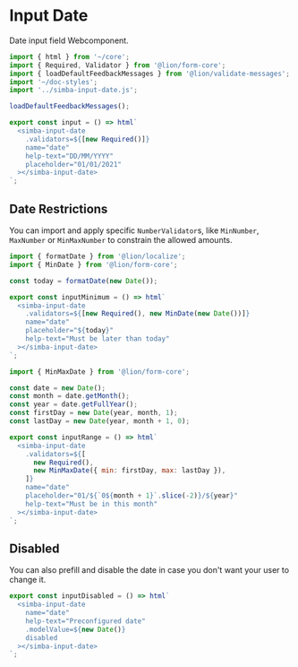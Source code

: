 # Input Date

Date input field Webcomponent.

```js script
import { html } from '~/core';
import { Required, Validator } from '@lion/form-core';
import { loadDefaultFeedbackMessages } from '@lion/validate-messages';
import '~/doc-styles';
import '../simba-input-date.js';

loadDefaultFeedbackMessages();
```

```js preview-story
export const input = () => html`
  <simba-input-date
    .validators=${[new Required()]}
    name="date"
    help-text="DD/MM/YYYY"
    placeholder="01/01/2021"
  ></simba-input-date>
`;
```

## Date Restrictions

You can import and apply specific `NumberValidator`s, like `MinNumber`, `MaxNumber` or `MinMaxNumber` to constrain the allowed amounts.

```js preview-story
import { formatDate } from '@lion/localize';
import { MinDate } from '@lion/form-core';

const today = formatDate(new Date());

export const inputMinimum = () => html`
  <simba-input-date
    .validators=${[new Required(), new MinDate(new Date())]}
    name="date"
    placeholder="${today}"
    help-text="Must be later than today"
  ></simba-input-date>
`;
```

```js preview-story
import { MinMaxDate } from '@lion/form-core';

const date = new Date();
const month = date.getMonth();
const year = date.getFullYear();
const firstDay = new Date(year, month, 1);
const lastDay = new Date(year, month + 1, 0);

export const inputRange = () => html`
  <simba-input-date
    .validators=${[
      new Required(),
      new MinMaxDate({ min: firstDay, max: lastDay }),
    ]}
    name="date"
    placeholder="01/${`0${month + 1}`.slice(-2)}/${year}"
    help-text="Must be in this month"
  ></simba-input-date>
`;
```

## Disabled

You can also prefill and disable the date in case you don't want your user to change it.

```js preview-story
export const inputDisabled = () => html`
  <simba-input-date
    name="date"
    help-text="Preconfigured date"
    .modelValue=${new Date()}
    disabled
  ></simba-input-date>
`;
```
